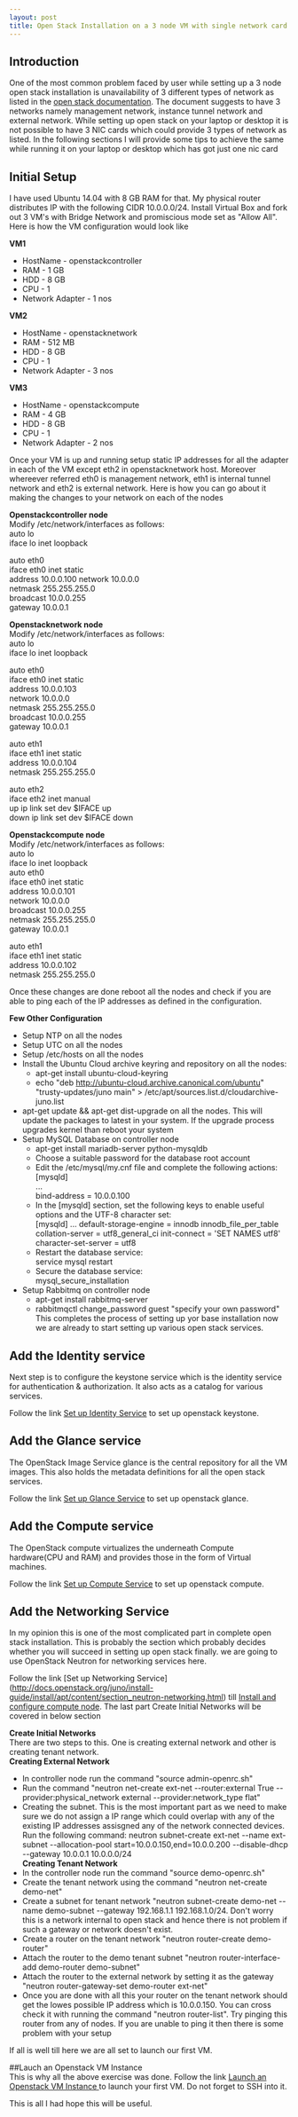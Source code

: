 ```yaml
---
layout: post
title: Open Stack Installation on a 3 node VM with single network card!
---
```


## Introduction
One of the most common problem faced by user while setting up a 3 node open stack installation is unavailability of 3 different types of network as listed in the [open stack documentation](http://docs.openstack.org/juno/install-guide/install/apt/content/index.html). The document suggests to have 3 networks namely management network, instance tunnel network and external network. While setting up open stack on your laptop or desktop it is not possible to have 3 NIC cards which could provide 3 types of network as listed. In the following sections I will provide some tips to achieve the same while running it on your laptop or desktop which has got just one nic card

## Initial Setup
I have used Ubuntu 14.04 with 8 GB RAM for that. My physical router distributes IP with the following CIDR 10.0.0.0/24. Install Virtual Box and fork out 3 VM's with Bridge Network and promiscious mode set as "Allow All". Here is how the VM configuration would look like

**VM1**  
* HostName - openstackcontroller  
* RAM - 1 GB  
* HDD - 8 GB  
* CPU - 1  
* Network Adapter - 1 nos  
  
**VM2**  
* HostName - openstacknetwork  
* RAM - 512 MB  
* HDD - 8 GB  
* CPU - 1   
* Network Adapter - 3 nos  
  
**VM3**  
* HostName - openstackcompute  
* RAM - 4 GB  
* HDD - 8 GB  
* CPU - 1  
* Network Adapter - 2 nos  
  
Once your VM is up and running setup static IP addresses for all the adapter in each of the VM except eth2 in openstacknetwork host. Moreover whereever referred eth0 is management network, eth1 is internal tunnel network and eth2 is external network. Here is how you can go about it making the changes to your network on each of the nodes

**Openstackcontroller node**  
Modify /etc/network/interfaces as follows:  
auto lo  
iface lo inet loopback  
  
auto eth0  
iface eth0 inet static  
address 10.0.0.100
network 10.0.0.0  
netmask 255.255.255.0  
broadcast 10.0.0.255  
gateway 10.0.0.1  
  
**Openstacknetwork node**  
Modify /etc/network/interfaces as follows:  
auto lo  
iface lo inet loopback  
  
auto eth0  
iface eth0 inet static  
address 10.0.0.103  
network 10.0.0.0  
netmask 255.255.255.0  
broadcast 10.0.0.255  
gateway 10.0.0.1  
  
auto eth1  
iface eth1 inet static  
address 10.0.0.104  
netmask 255.255.255.0  
  
auto eth2  
iface eth2 inet manual  
up ip link set dev $IFACE up  
down ip link set dev $IFACE down  

**Openstackcompute node**  
  Modify /etc/network/interfaces as follows:  
auto lo  
iface lo inet loopback  
auto eth0  
iface eth0 inet static  
address 10.0.0.101  
network 10.0.0.0  
broadcast 10.0.0.255  
netmask 255.255.255.0  
gateway 10.0.0.1  
  
auto eth1  
iface eth1 inet static  
address 10.0.0.102  
netmask 255.255.255.0  

Once these changes are done reboot all the nodes and check if you are able to ping each of the IP addresses as defined in the configuration.

**Few Other Configuration**  
* Setup  NTP on all the nodes  
* Setup UTC on all the nodes  
* Setup /etc/hosts on all the nodes  
* Install the Ubuntu Cloud archive keyring and repository on all the nodes:  
  * apt-get install ubuntu-cloud-keyring  
  * echo "deb http://ubuntu-cloud.archive.canonical.com/ubuntu"  
  "trusty-updates/juno main" > /etc/apt/sources.list.d/cloudarchive-juno.list  
* apt-get update && apt-get dist-upgrade on all the nodes. This will update the packages to latest in your system. If the upgrade process upgrades kernel than reboot your system  
* Setup MySQL Database on controller node  
  * apt-get install mariadb-server python-mysqldb  
  * Choose a suitable password for the database root account  
  * Edit the /etc/mysql/my.cnf file and complete the following actions:  
    [mysqld]  
     ...  
     bind-address = 10.0.0.100  
  * In the [mysqld] section, set the following keys to enable useful options and the UTF-8 character set:  
    [mysqld]
     ...
     default-storage-engine = innodb
     innodb_file_per_table
     collation-server = utf8_general_ci
     init-connect = 'SET NAMES utf8'
     character-set-server = utf8
  * Restart the database service:  
    service mysql restart  
  * Secure the database service:  
    mysql_secure_installation  
* Setup Rabbitmq on controller node  
  * apt-get install rabbitmq-server  
  * rabbitmqctl change_password guest "specify your own password"  
This completes the process of setting up yor base installation now we are already to start setting up various open stack services.

## Add the Identity service
Next step is to configure the keystone service which is the identity service for authentication & authorization. It also acts as a catalog for various services.

Follow the link [Set up Identity Service](http://docs.openstack.org/juno/install-guide/install/apt/content/ch_keystone.html) to set up openstack keystone.

## Add the Glance service
The OpenStack Image Service glance is the central repository for all the VM images. This also holds the metadata definitions for all the open stack services.

Follow the link [Set up Glance Service](http://docs.openstack.org/juno/install-guide/install/apt/content/ch_glance.html) to set up openstack glance.

## Add the Compute service
The OpenStack compute virtualizes the underneath Compute hardware(CPU and RAM) and provides those in the form of Virtual machines.

Follow the link [Set up Compute Service](http://docs.openstack.org/juno/install-guide/install/apt/content/ch_nova.html) to set up openstack compute.

## Add the Networking Service
In my opinion this is one of the most complicated part in complete open stack installation. This is probably the section which probably decides whether you will succeed in setting up open stack finally. we are going to use OpenStack Neutron for networking services here. 

Follow the link [Set up Networking Service] (http://docs.openstack.org/juno/install-guide/install/apt/content/section_neutron-networking.html) till [Install and configure compute node](http://docs.openstack.org/juno/install-guide/install/apt/content/neutron-compute-node.html). The last part Create Initial Networks will be covered in below section

**Create Initial Networks**  
There are two steps to this. One is creating external network and other is creating tenant network.  
**Creating External Network**  
  * In controller node run the command "source admin-openrc.sh"  
  * Run the command "neutron net-create ext-net --router:external True --provider:physical_network external   --provider:network_type flat"  
  * Creating the subnet. This is the most important part as we need to make sure we do not assign a IP range which        could overlap with any of the existing IP addresses assisgned any of the network connected devices. Run the           following command:
    neutron subnet-create ext-net --name ext-subnet --allocation-pool start=10.0.0.150,end=10.0.0.200 --disable-dhcp      --gateway 10.0.0.1 10.0.0.0/24  
**Creating Tenant Network**
  * In the controller node run the command "source demo-openrc.sh"  
  * Create the tenant network using the command "neutron net-create demo-net"  
  * Create a subnet for tenant network "neutron subnet-create demo-net --name demo-subnet --gateway 192.168.1.1            192.168.1.0/24. Don't worry this is a network internal to open stack and hence there is not problem if such a         gateway or network doesn't exist.  
  * Create a router on the tenant network "neutron router-create demo-router"  
  * Attach the router to the demo tenant subnet "neutron router-interface-add demo-router demo-subnet"  
  * Attach the router to the external network by setting it as the gateway "neutron router-gateway-set demo-router        ext-net"  
  * Once you are done with all this your router on the tenant network should get the lowes possible IP address which      is 10.0.0.150. You can cross check it with running the command "neutron router-list". Try pinging this router from     any of nodes. If you are unable to ping it then there is some problem with your setup  

If all is well till here we are all set to launch our first VM.

##Lauch an Openstack VM Instance  
This is why all the above exercise was done. Follow the link [Launch an Openstack VM Instance ](http://docs.openstack.org/juno/install-guide/install/apt/content/launch-instance-neutron.html) to launch your first VM. Do not forget to SSH into it.

This is all I had hope this will be useful.
